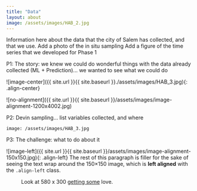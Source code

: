 ```yaml
---
title: "Data"
layout: about
image: /assets/images/HAB_2.jpg
---
```


Information here about the data that the city of Salem has collected, and that we use.
Add a photo of the in situ sampling
Add a figure of the time series that we developed for Phase 1

P1: The story: we knew we could do wonderful things with the data already collected (ML + Prediction)... we wanted to see what we could do


![image-center]({{ site.url }}{{ site.baseurl }}./assets/images/HAB_3.jpg){: .align-center}


![no-alignment]({{ site.url }}{{ site.baseurl }}/assets/images/image-alignment-1200x4002.jpg)


P2: Devin sampling... list variables collected, and where

```
image: /assets/images/HAB_3.jpg
```

P3: The challenge: what to do about it


![image-left]({{ site.url }}{{ site.baseurl }}/assets/images/image-alignment-150x150.jpg){: .align-left} The rest of this paragraph is filler for the sake of seeing the text wrap around the 150×150 image, which is **left aligned** with the `.align-left` class.


<figure class="align-center">
<a href="#"><img src="{{ site.url }}{{ site.baseurl }}/assets/images/HAB_2.jpg" alt=""></a>
<figcaption>Look at 580 x 300 <a href="#">getting some</a> love.</figcaption>
</figure> 

